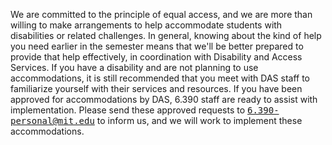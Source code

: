 
We are committed to the principle of equal access, and we are more
than willing to make arrangements to help accommodate students with
disabilities or related challenges. In general, knowing about the kind
of help you need earlier in the semester means that we'll be better
prepared to provide that help effectively, in coordination
with Disability and Access Services.
If you have a disability and are not planning to use accommodations,
it is still recommended that you meet with DAS staff to familiarize
yourself with their services and resources. If you have been approved
for accommodations by DAS, 6.390 staff are ready to assist with
implementation. Please send these approved requests to
<a href="mailto:6.390-personal@mit.edu"><tt>6.390-personal@mit.edu</tt></a>
to inform us, and we will work to implement these accommodations.
